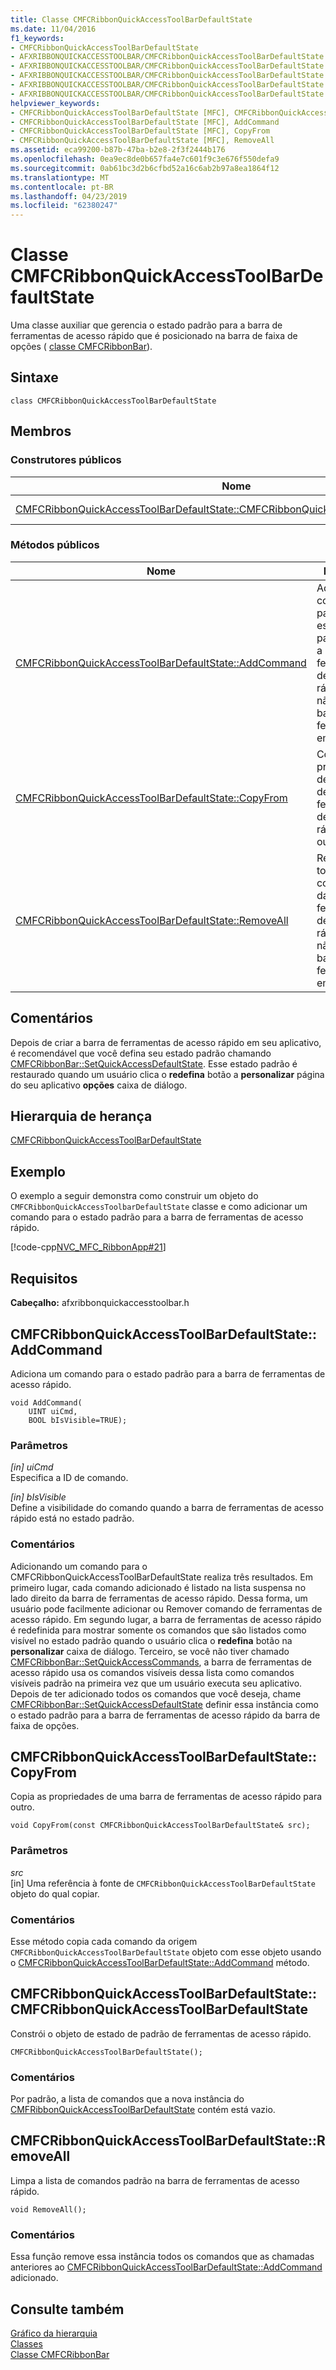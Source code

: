```yaml
---
title: Classe CMFCRibbonQuickAccessToolBarDefaultState
ms.date: 11/04/2016
f1_keywords:
- CMFCRibbonQuickAccessToolBarDefaultState
- AFXRIBBONQUICKACCESSTOOLBAR/CMFCRibbonQuickAccessToolBarDefaultState
- AFXRIBBONQUICKACCESSTOOLBAR/CMFCRibbonQuickAccessToolBarDefaultState::CMFCRibbonQuickAccessToolBarDefaultState
- AFXRIBBONQUICKACCESSTOOLBAR/CMFCRibbonQuickAccessToolBarDefaultState::AddCommand
- AFXRIBBONQUICKACCESSTOOLBAR/CMFCRibbonQuickAccessToolBarDefaultState::CopyFrom
- AFXRIBBONQUICKACCESSTOOLBAR/CMFCRibbonQuickAccessToolBarDefaultState::RemoveAll
helpviewer_keywords:
- CMFCRibbonQuickAccessToolBarDefaultState [MFC], CMFCRibbonQuickAccessToolBarDefaultState
- CMFCRibbonQuickAccessToolBarDefaultState [MFC], AddCommand
- CMFCRibbonQuickAccessToolBarDefaultState [MFC], CopyFrom
- CMFCRibbonQuickAccessToolBarDefaultState [MFC], RemoveAll
ms.assetid: eca99200-b87b-47ba-b2e8-2f3f2444b176
ms.openlocfilehash: 0ea9ec8de0b657fa4e7c601f9c3e676f550defa9
ms.sourcegitcommit: 0ab61bc3d2b6cfbd52a16c6ab2b97a8ea1864f12
ms.translationtype: MT
ms.contentlocale: pt-BR
ms.lasthandoff: 04/23/2019
ms.locfileid: "62380247"
---
```

# <a name="cmfcribbonquickaccesstoolbardefaultstate-class"></a>Classe CMFCRibbonQuickAccessToolBarDefaultState

Uma classe auxiliar que gerencia o estado padrão para a barra de ferramentas de acesso rápido que é posicionado na barra de faixa de opções ( [classe CMFCRibbonBar](../../mfc/reference/cmfcribbonbar-class.md)).

## <a name="syntax"></a>Sintaxe

```
class CMFCRibbonQuickAccessToolBarDefaultState
```

## <a name="members"></a>Membros

### <a name="public-constructors"></a>Construtores públicos

|Nome|Descrição|
|----------|-----------------|
|[CMFCRibbonQuickAccessToolBarDefaultState::CMFCRibbonQuickAccessToolBarDefaultState](#cmfcribbonquickaccesstoolbardefaultstate)|Constrói um objeto `CMFCRibbonQuickAccessToolbarDefaultState`.|

### <a name="public-methods"></a>Métodos públicos

|Nome|Descrição|
|----------|-----------------|
|[CMFCRibbonQuickAccessToolBarDefaultState::AddCommand](#addcommand)|Adiciona um comando para o estado padrão para a barra de ferramentas de acesso rápido. Isso não altera a barra de ferramentas em si.|
|[CMFCRibbonQuickAccessToolBarDefaultState::CopyFrom](#copyfrom)|Copia as propriedades de uma barra de ferramentas de acesso rápido para outro.|
|[CMFCRibbonQuickAccessToolBarDefaultState::RemoveAll](#removeall)|Remove todos os comandos da barra de ferramentas de acesso rápido. Isso não altera a barra de ferramentas em si.|

## <a name="remarks"></a>Comentários

Depois de criar a barra de ferramentas de acesso rápido em seu aplicativo, é recomendável que você defina seu estado padrão chamando [CMFCRibbonBar::SetQuickAccessDefaultState](../../mfc/reference/cmfcribbonbar-class.md#setquickaccessdefaultstate). Esse estado padrão é restaurado quando um usuário clica o **redefina** botão a **personalizar** página do seu aplicativo **opções** caixa de diálogo.

## <a name="inheritance-hierarchy"></a>Hierarquia de herança

[CMFCRibbonQuickAccessToolBarDefaultState](../../mfc/reference/cmfcribbonquickaccesstoolbardefaultstate-class.md)

## <a name="example"></a>Exemplo

O exemplo a seguir demonstra como construir um objeto do `CMFCRibbonQuickAccessToolbarDefaultState` classe e como adicionar um comando para o estado padrão para a barra de ferramentas de acesso rápido.

[!code-cpp[NVC_MFC_RibbonApp#21](../../mfc/reference/codesnippet/cpp/cmfcribbonquickaccesstoolbardefaultstate-class_1.cpp)]

## <a name="requirements"></a>Requisitos

**Cabeçalho:** afxribbonquickaccesstoolbar.h

##  <a name="addcommand"></a>  CMFCRibbonQuickAccessToolBarDefaultState::AddCommand

Adiciona um comando para o estado padrão para a barra de ferramentas de acesso rápido.

```
void AddCommand(
    UINT uiCmd,
    BOOL bIsVisible=TRUE);
```

### <a name="parameters"></a>Parâmetros

*[in] uiCmd*<br/>
Especifica a ID de comando.

*[in] bIsVisible*<br/>
Define a visibilidade do comando quando a barra de ferramentas de acesso rápido está no estado padrão.

### <a name="remarks"></a>Comentários

Adicionando um comando para o CMFCRibbonQuickAccessToolBarDefaultState realiza três resultados. Em primeiro lugar, cada comando adicionado é listado na lista suspensa no lado direito da barra de ferramentas de acesso rápido. Dessa forma, um usuário pode facilmente adicionar ou Remover comando de ferramentas de acesso rápido. Em segundo lugar, a barra de ferramentas de acesso rápido é redefinida para mostrar somente os comandos que são listados como visível no estado padrão quando o usuário clica o **redefina** botão na **personalizar** caixa de diálogo. Terceiro, se você não tiver chamado [CMFCRibbonBar::SetQuickAccessCommands](../../mfc/reference/cmfcribbonbar-class.md#setquickaccesscommands), a barra de ferramentas de acesso rápido usa os comandos visíveis dessa lista como comandos visíveis padrão na primeira vez que um usuário executa seu aplicativo. Depois de ter adicionado todos os comandos que você deseja, chame [CMFCRibbonBar::SetQuickAccessDefaultState](../../mfc/reference/cmfcribbonbar-class.md#setquickaccessdefaultstate) definir essa instância como o estado padrão para a barra de ferramentas de acesso rápido da barra de faixa de opções.

##  <a name="copyfrom"></a>  CMFCRibbonQuickAccessToolBarDefaultState::CopyFrom

Copia as propriedades de uma barra de ferramentas de acesso rápido para outro.

```
void CopyFrom(const CMFCRibbonQuickAccessToolBarDefaultState& src);
```

### <a name="parameters"></a>Parâmetros

*src*<br/>
[in] Uma referência à fonte de `CMFCRibbonQuickAccessToolBarDefaultState` objeto do qual copiar.

### <a name="remarks"></a>Comentários

Esse método copia cada comando da origem `CMFCRibbonQuickAccessToolBarDefaultState` objeto com esse objeto usando o [CMFCRibbonQuickAccessToolBarDefaultState::AddCommand](#addcommand) método.

##  <a name="cmfcribbonquickaccesstoolbardefaultstate"></a>  CMFCRibbonQuickAccessToolBarDefaultState::CMFCRibbonQuickAccessToolBarDefaultState

Constrói o objeto de estado de padrão de ferramentas de acesso rápido.

```
CMFCRibbonQuickAccessToolBarDefaultState();
```

### <a name="remarks"></a>Comentários

Por padrão, a lista de comandos que a nova instância do [CMFRibbonQuickAccessToolBarDefaultState](../../mfc/reference/cmfcribbonquickaccesstoolbardefaultstate-class.md) contém está vazio.

##  <a name="removeall"></a>  CMFCRibbonQuickAccessToolBarDefaultState::RemoveAll

Limpa a lista de comandos padrão na barra de ferramentas de acesso rápido.

```
void RemoveAll();
```

### <a name="remarks"></a>Comentários

Essa função remove essa instância todos os comandos que as chamadas anteriores ao [CMFCRibbonQuickAccessToolBarDefaultState::AddCommand](#addcommand) adicionado.

## <a name="see-also"></a>Consulte também

[Gráfico da hierarquia](../../mfc/hierarchy-chart.md)<br/>
[Classes](../../mfc/reference/mfc-classes.md)<br/>
[Classe CMFCRibbonBar](../../mfc/reference/cmfcribbonbar-class.md)
